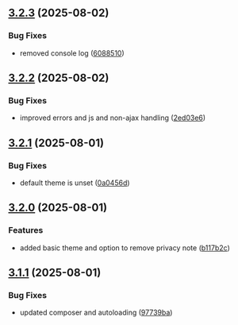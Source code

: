 ## [3.2.3](https://github.com/tearoom1/uniform-contact-block/compare/v3.2.2...v3.2.3) (2025-08-02)


### Bug Fixes

* removed console log ([6088510](https://github.com/tearoom1/uniform-contact-block/commit/60885102a53922bf9334311594efb16c234ea329))

## [3.2.2](https://github.com/tearoom1/uniform-contact-block/compare/v3.2.1...v3.2.2) (2025-08-02)


### Bug Fixes

* improved errors and js and non-ajax handling ([2ed03e6](https://github.com/tearoom1/uniform-contact-block/commit/2ed03e68a7b620387dde6fac45cce48119ca93d1))

## [3.2.1](https://github.com/tearoom1/uniform-contact-block/compare/v3.2.0...v3.2.1) (2025-08-01)


### Bug Fixes

* default theme is unset ([0a0456d](https://github.com/tearoom1/uniform-contact-block/commit/0a0456db86e94cebbb51f21650b47e57191dd0e3))

## [3.2.0](https://github.com/tearoom1/uniform-contact-block/compare/v3.1.1...v3.2.0) (2025-08-01)


### Features

* added basic theme and option to remove privacy note ([b117b2c](https://github.com/tearoom1/uniform-contact-block/commit/b117b2c61bfb192ae7193e816478916eef3f9c93))

## [3.1.1](https://github.com/tearoom1/uniform-contact-block/compare/v3.1.0...v3.1.1) (2025-08-01)


### Bug Fixes

* updated composer and autoloading ([97739ba](https://github.com/tearoom1/uniform-contact-block/commit/97739bab49887693885360f22204d5e6dffca3d2))

